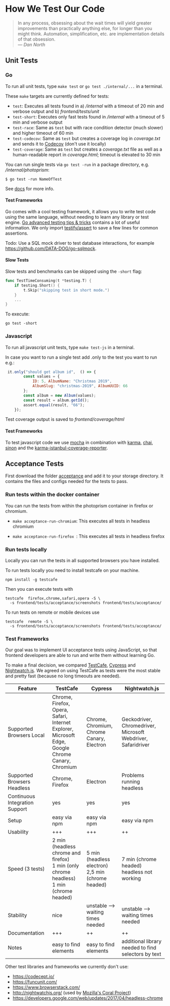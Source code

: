 # How We Test Our Code

> In any process, obsessing about the wait times will yield greater improvements than practically anything else, for longer than you might think. Automation, simplification, etc. are implementation details of that obsession.<br>— <cite>Dan North</cite>

## Unit Tests ##
### Go ###
To run all unit tests, type `make test` or `go test ./internal/...` in a terminal.

These `make` targets are currently defined for tests:

- `test`: Executes all tests found in a) */internal* with a timeout of 20 min and verbose output and b) *frontend/tests/unit*
- `test-short`: Executes only fast tests found in */internal* with a timeout of 5 min and verbose output
- `test-race`: Same as `test` but with race condition detector (much slower) and higher timeout of 60 min
- `test-codecov`: Same as `test` but creates a coverage log in *coverage.txt* and sends it to [Codecov](https://codecov.io/gh/photoprism/photoprism) (don't use it locally)
- `test-coverage`: Same as `test` but creates a *coverage.txt* file as well as a human-readable report in *coverage.html*; timeout is elevated to 30 min

You can run single tests via `go test -run` in a package directory, e.g. */internal/photoprism*:

```
$ go test -run NameOfTest
```

See [docs](https://golang.org/pkg/testing/#hdr-Subtests_and_Sub_benchmarks) for more info.

#### Test Frameworks ####

Go comes with a cool testing framework, it allows you to write test code using the same language, without needing to learn any library or test engine. [Go advanced testing tips & tricks](https://medium.com/@povilasve/go-advanced-tips-tricks-a872503ac859) contains a lot of useful information. We only import [testify/assert](https://github.com/stretchr/testify/tree/master/assert) to save a few lines for common assertions.

Todo: Use a SQL mock driver to test database interactions, for example https://github.com/DATA-DOG/go-sqlmock.

#### Slow Tests ###

Slow tests and benchmarks can be skipped using the `-short` flag:

```go
func TestTimeConsuming(t *testing.T) {
    if testing.Short() {
        t.Skip("skipping test in short mode.")
    }
    ...
}
```

To execute:

```
go test -short
```
### Javascript ###
To run all javascript unit tests, type `make test-js` in a terminal.


In case you want to run a single test add .only to the test you want to run e.g.:

```javascript
 it.only("should get album id",  () => {
        const values = {
            ID: 5, AlbumName: "Christmas 2019", 
            AlbumSlug: "christmas-2019", AlbumUUID: 66
        };
        const album = new Album(values);
        const result = album.getId();
        assert.equal(result, "66");
    });
```


Test coverage output is saved to *frontend/coverage/html*

#### Test Frameworks ####
To test javascript code we use [mocha](https://mochajs.org/) in combination with [karma](https://karma-runner.github.io/4.0/intro/installation.html), [chai](https://www.chaijs.com/), [sinon](https://sinonjs.org/) and the [karma-istanbul-coverage-reporter](https://github.com/mattlewis92/karma-coverage-istanbul-reporter).

## Acceptance Tests ##
First download the folder [acceptance](https://dl.photoprism.org/qa/) and add it to your storage directory.
It contains the files and configs needed for the tests to pass.

### Run tests within the docker container
You can run the tests from within the photoprism container in firefox or chromium.
  
* ```make acceptance-run-chromium```: This executes all tests in headless chromium
  
* ```make acceptance-run-firefox ```: This executes all tests in headless firefox

### Run tests locally
Locally you can run the tests in all supported browsers you have installed.

To run tests locally you need to install testcafe on your machine.
```
npm install -g testcafe
``` 
Then you can execute tests with
```
testcafe  firefox,chrome,safari,opera -S \
  -s frontend/tests/acceptance/screenshots frontend/tests/acceptance/
```

To run tests on remote or mobile devices use
```
testcafe  remote -S \
  -s frontend/tests/acceptance/screenshots frontend/tests/acceptance/
```



### Test Frameworks

Our goal was to implement UI acceptance tests using JavaScript, so that frontend developers are able to run and write them without learning Go.<br>

To make a final decision, we compared  [TestCafe](https://devexpress.github.io/testcafe/), [Cypress](https://www.cypress.io/) and [Nightwatch.js](https://nightwatchjs.org/).
We agreed on using TestCafe as tests were the most stable and pretty fast (because no long timeouts are needed).

|Feature | TestCafe | Cypress | Nightwatch.js|
|------- | -------- | ------- |------------- |
|Supported Browsers Local | Chrome,<br> Firefox,<br> Opera,<br> Safari,<br> Internet Explorer,<br> Microsoft Edge,<br> Google Chrome Canary,<br> Chromium  |Chrome,<br> Chromium,<br> Chrome Canary,<br> Electron | Geckodriver,<br> Chromedriver,<br> Microsoft Webdriver,<br> Safaridriver|
|Supported Browsers Headless | Chrome,<br> Firefox | Electron | Problems running headless |
|Continuous Integration Support | yes | yes | yes|
|Setup | easy via npm | easy via npm | easy via npm |
|Usability | +++ |+++ | ++ |
|Speed (3 tests) |2 min (headless chrome and firefox)<br> 1 min (only chrome headless)<br> 1 min (chrome headed)|5 min (headless electron)<br> 2,5 min (chrome headed)|7 min (chrome headed)<br> headless not working |
|Stability | nice | unstable --> waiting times needed | unstable --> waiting times needed|
|Documentation | +++ | ++ | ++|
|Notes |easy to find elements |easy to find elements |additional library needed to find selectors by text|

Other test libraries and frameworks we currently don't use:
 
- https://codecept.io/
- https://funcunit.com/
- https://www.browserstack.com/
- http://nightwatchjs.org/ (used by [Mozilla's Coral Project](https://github.com/coralproject/talk))
- https://developers.google.com/web/updates/2017/04/headless-chrome
